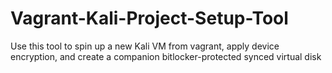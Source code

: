 # Vagrant-Kali-Project-Setup-Tool
Use this tool to spin up a new Kali VM from vagrant, apply device encryption, and create a companion bitlocker-protected synced virtual disk
